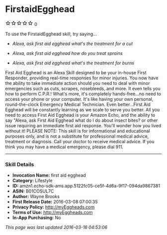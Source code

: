 # FirstaidEgghead
![0 stars](../../../images/ic_star_border_black_18dp_1x.png)![0 stars](../../../images/ic_star_border_black_18dp_1x.png)![0 stars](../../../images/ic_star_border_black_18dp_1x.png)![0 stars](../../../images/ic_star_border_black_18dp_1x.png)![0 stars](../../../images/ic_star_border_black_18dp_1x.png) 0

To use the FirstaidEgghead skill, try saying...

* *Alexa, ask first aid egghead what's the treatment for a cut*

* *Alexa, ask first aid egghead how do you treat sprains*

* *Alexa, ask first aid egghead what's the treatment for burns*

First Aid Egghead is an Alexa Skill designed to be your in-house First Responder, providing real-time responses for minor injuries. You now have the ability to take immediate action should 
you need to deal with minor emergencies such as cuts, scrapes, nosebleeds, and more. It even tells you how to perform C.P.R.!  What's more, it's completely hands-free...no need to access your phone or your computer.  It's like having your own personal, round-the-clock Emergency Medical Technician.  Even better...First Aid Egghead will be constantly learning as we scale to serve you better.  All you need to access First Aid Egghead is your Amazon Echo, and the ability to say "Alexa, ask First Aid Egghead what do I do about insect bites? or other issue requiring an immediate first aid response. You'll wonder how you lived without it!  PLEASE NOTE:  This skill is for informational and educational purposes only, and is not a substitute for professional medical advice, treatment or diagnosis. Call your doctor to receive medical advice. If you think you may have a medical emergency, please dial 911.

***

### Skill Details

* **Invocation Name:** first aid egghead
* **Category:** Lifestyle
* **ID:** amzn1.echo-sdk-ams.app.5122fc05-ce5f-4d6a-9f17-094da9867381
* **ASIN:** B01COSUL7C
* **Author:** Wayne Brooks
* **First Release Date:** 2016-03-08 07:00:35
* **Privacy Policy:** http://myEggheads.com
* **Terms of Use:** http://myEggheads.com
* **In-App Purchasing:** No

*This page was last updated 2016-03-16 04:53:06*
